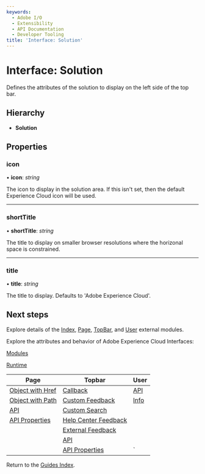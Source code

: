 ```yaml
---
keywords:
  - Adobe I/O
  - Extensibility
  - API Documentation
  - Developer Tooling
title: 'Interface: Solution'
---
```


# Interface: Solution

Defines the attributes of the solution to display on the left side of the top bar.

## Hierarchy

* **Solution**

## Properties

### icon

• **icon**: *string*

The icon to display in the solution area. If this isn't set, then the default Experience Cloud icon will be used.

___

### shortTitle

• **shortTitle**: *string*

The title to display on smaller browser resolutions where the horizonal space is constrained.

___

### title

• **title**: *string*

The title to display. Defaults to 'Adobe Experience Cloud'.

## Next steps

Explore details of the [Index](../modules/index.md), [Page](../modules/page.md), [TopBar](../modules/topbar.md), and [User](../modules/user.md) external modules.

Explore the attributes and behavior of Adobe Experience Cloud Interfaces:

[Modules](modules.md)

[Runtime](runtime.md)

| Page                                        | Topbar                                                     | User                     |
| ------------------------------------------- | ---------------------------------------------------------- | ------------------------ |
| [Object with Href](page-objectwithhref.md)  | [Callback](topbar-callback.md)                             | [API](user-userapi.md)   |
| [Object with Path](page-objectwithpath.md)  | [Custom Feedback](topbar-customfeedbackconfig.md)          | [Info](user-userinfo.md) |
| [API](page-pageapi.md)                      | [Custom Search](topbar-customsearchconfig.md)              |                          |
| [API Properties](page-pageapiproperties.md) | [Help Center Feedback](topbar-helpcenterfeedbackconfig.md) |                          |
|                                             | [External Feedback](topbar-externalfeedbackconfig.md)      |                          |
|                                             | [API](topbar-topbarapi.md)                                 |                          |
|                                             | [API Properties](topbar-topbarapiproperties.md)            | `                        |

Return to the [Guides Index](../../../index.md).
